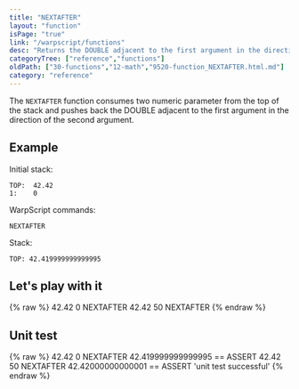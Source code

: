 ```yaml
---
title: "NEXTAFTER"
layout: "function"
isPage: "true"
link: "/warpscript/functions"
desc: "Returns the DOUBLE adjacent to the first argument in the direction of the second argument"
categoryTree: ["reference","functions"]
oldPath: ["30-functions","12-math","9520-function_NEXTAFTER.html.md"]
category: "reference"
---
```

 

The `NEXTAFTER` function consumes two numeric parameter from the top of the stack and pushes back the DOUBLE adjacent to the first argument in the direction of the second argument.


## Example ##

Initial stack:

    TOP:  42.42
    1:    0


WarpScript commands:

    NEXTAFTER

Stack: 

    TOP: 42.419999999999995

## Let's play with it ##

{% raw %}
<warp10-warpscript-widget backend="{{backend}}"  exec-endpoint="{{execEndpoint}}">42.42 
0
NEXTAFTER
42.42
50
NEXTAFTER
</warp10-warpscript-widget>
{% endraw %}    


## Unit test ##

{% raw %}
<warp10-warpscript-widget backend="{{backend}}"  exec-endpoint="{{execEndpoint}}">42.42 
0
NEXTAFTER
42.419999999999995 == ASSERT
42.42
50
NEXTAFTER
42.42000000000001 == ASSERT
'unit test successful'
</warp10-warpscript-widget>
{% endraw %}        
